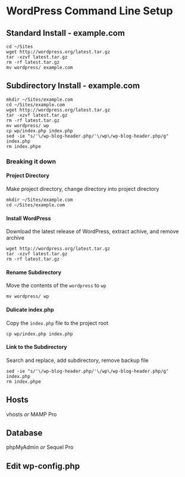 # WordPress Command Line Setup

## Standard Install - example.com
```
cd ~/Sites
wget http://wordpress.org/latest.tar.gz
tar -xzvf latest.tar.gz
rm -rf latest.tar.gz
mv wordpress/ example.com
```

## Subdirectory Install - example.com
```
mkdir ~/Sites/example.com
cd ~/Sites/example.com
wget http://wordpress.org/latest.tar.gz
tar -xzvf latest.tar.gz
rm -rf latest.tar.gz
mv wordpress/ wp
cp wp/index.php index.php
sed -ie "s/'\/wp-blog-header.php/'\/wp\/wp-blog-header.php/g" index.php
rm index.phpe
```

### Breaking it down

#### Project Directory
Make project directory, change directory into project directory 
```
mkdir ~/Sites/example.com
cd ~/Sites/example.com
```

#### Install WordPress
Download the latest release of WordPress, extract achive, and remove archive
```
wget http://wordpress.org/latest.tar.gz
tar -xzvf latest.tar.gz
rm -rf latest.tar.gz
```

#### Rename Subdirectory
Move the contents of the ```wordpress``` to ```wp``` 
```
mv wordpress/ wp
```

#### Dulicate index.php
Copy the ```index.php``` file to the project root
```
cp wp/index.php index.php
```

#### Link to the Subdirectory
Search and replace, add subdirectory, remove backup file
```
sed -ie "s/'\/wp-blog-header.php/'\/wp\/wp-blog-header.php/g" index.php
rm index.phpe
```

## Hosts

vhosts _or_ MAMP Pro

## Database

phpMyAdmin _or_ Sequel Pro

## Edit wp-config.php
